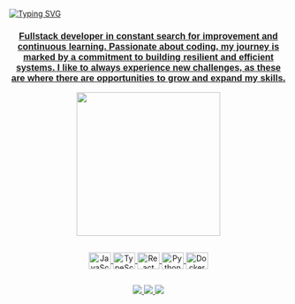 <!-- Header Section -->
[![Typing SVG](https://readme-typing-svg.demolab.com?font=Fira+Code&pause=1000&color=F720EA&width=435&lines=%F0%9F%8C%90+Welcome+to+my+profile)](https://git.io/typing-svg)
<h3 align="center"><font face="Arial"><a href="[https://www.linkedin.com/in/gabriellysthefany-alves/](https://www.linkedin.com/in/gabriellysthefany-alves/)/" target="_blank" rel="noreferrer">Fullstack developer in constant search for improvement and continuous learning. Passionate about coding, my journey is marked by a commitment to building resilient and efficient systems. I like to always experience new challenges, as these are where there are opportunities to grow and expand my skills.</font></h3>
  
<!-- GitHub Infos -->
<div align="center">
  <img height="260em" src="https://github-readme-stats.vercel.app/api/top-langs/?username=devGabyAlves&layout=compact&langs_count=16&theme=dracula"/>
</div>

##
<!-- Technologies Section -->
<div style="display: inline_block" align="center">
  <img align="center" height="30" width="40" src="https://cdn.jsdelivr.net/gh/devicons/devicon/icons/javascript/javascript-original.svg" title="JavaScript"/>
  <img align="center" height="30" width="40" src="https://cdn.jsdelivr.net/gh/devicons/devicon/icons/typescript/typescript-original.svg" title="TypeScript"/>
  <img align="center" height="30" width="40" src="https://cdn.jsdelivr.net/gh/devicons/devicon/icons/react/react-original.svg" title="React"/>
  <img align="center" height="30" width="40" src="https://cdn.jsdelivr.net/gh/devicons/devicon/icons/python/python-original.svg" title="Python"/>
  <img align="center" height="30" width="40" src="https://cdn.jsdelivr.net/gh/devicons/devicon/icons/docker/docker-original.svg" title="Docker"/>
</div>

##

<div align="center">
  <a href="https://www.instagram.com/gabii_alves2/" target="_blank">
    <img src="https://img.shields.io/badge/-Instagram-%23E4405F?style=for-the-badge&logo=instagram&logoColor=white" />
  </a>
  <a href="mailto:gabriellysthefany.alves@gmail.com"" target="_blank">
    <img src="https://img.shields.io/badge/Gmail-D14836?style=for-the-badge&logo=gmail&logoColor=white"/>
  </a>           
  <a href="https://www.linkedin.com/in/gabriellysthefany-alves/" target="_blank">
    <img src="https://img.shields.io/badge/-Linkedin-%2330077B5?style=for-the-badge&logo=instagram&logoColor=white" />
  </a>
</div>
                                                       
